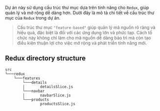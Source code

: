Dự án này sử dụng cấu trúc thư mục dựa trên tính năng cho `Redux`, giúp quản lý và mở rộng dễ dàng hơn. Dưới đây là mô tả chi tiết về cấu trúc thư mục của `Redux` trong dự án.

> Cấu trúc thư mục `"feature-based"` giúp quản lý mã nguồn rõ ràng và hiệu quả, đặc biệt là đối với các ứng dụng lớn và phức tạp. Cách tổ chức này không chỉ làm cho mã nguồn dễ dàng bảo trì mà còn tạo điều kiện thuận lợi cho việc mở rộng và phát triển tính năng mới.

## Redux directory structure

```plaintext
src
└───redux
    └───features
        └───details
        │       detailsSlice.js
        └───navbar
        │       navbarSlice.js
        └───products
                productsSlice.js
```
